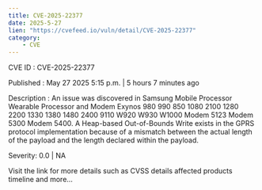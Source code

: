 ```yaml
---
title: CVE-2025-22377
date: 2025-5-27
lien: "https://cvefeed.io/vuln/detail/CVE-2025-22377"
category:
    - CVE
---
```


CVE ID : CVE-2025-22377

Published :  May 27
2025
5:15 p.m. | 5 hours
7 minutes ago

Description : An issue was discovered in Samsung Mobile Processor
Wearable Processor
and Modem Exynos 980
990
850
1080
2100
1280
2200
1330
1380
1480
2400
9110
W920
W930
W1000
Modem 5123
Modem 5300
Modem 5400. A Heap-based Out-of-Bounds Write exists in the GPRS protocol implementation because of a mismatch between the actual length of the payload and the length declared within the payload.

Severity: 0.0 | NA

Visit the link for more details
such as CVSS details
affected products
timeline
and more...
